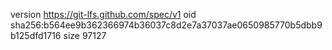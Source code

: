 version https://git-lfs.github.com/spec/v1
oid sha256:b564ee9b362366974b36037c8d2e7a37037ae0650985770b5dbb9b125dfd1716
size 97127
